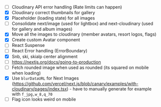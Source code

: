- [ ] Cloudinary API error handling (Rate limits can happen)
- [x] Cloudinary correct thumbnails for gallery
- [x] Placeholder (loading state) for all images
- [ ] Consolidate next/image (used for lightbox) and next-cloudinary (used for gallery and album images)
- [x] Move all the images to cloudinary (member avatars, resort logos, flags)
- [x] Create custom Avatar component
- [ ] React Suspense
- [ ] React Error handling (ErrorBoundary)
- [x] Snb, ski, skialp center alignment
- [ ] https://nextjs.org/docs/going-to-production
- [ ] Fetch rounded image when used as rounded (its squared on mobile when loading)
- [x] Use `blurDataURL` for Next Images (https://github.com/vercel/next.js/blob/canary/examples/with-cloudinary/pages/index.tsx) - have to manually generate for example with `f_jpg,w_8,q_70`
- [ ] Flag icon looks weird on mobile
